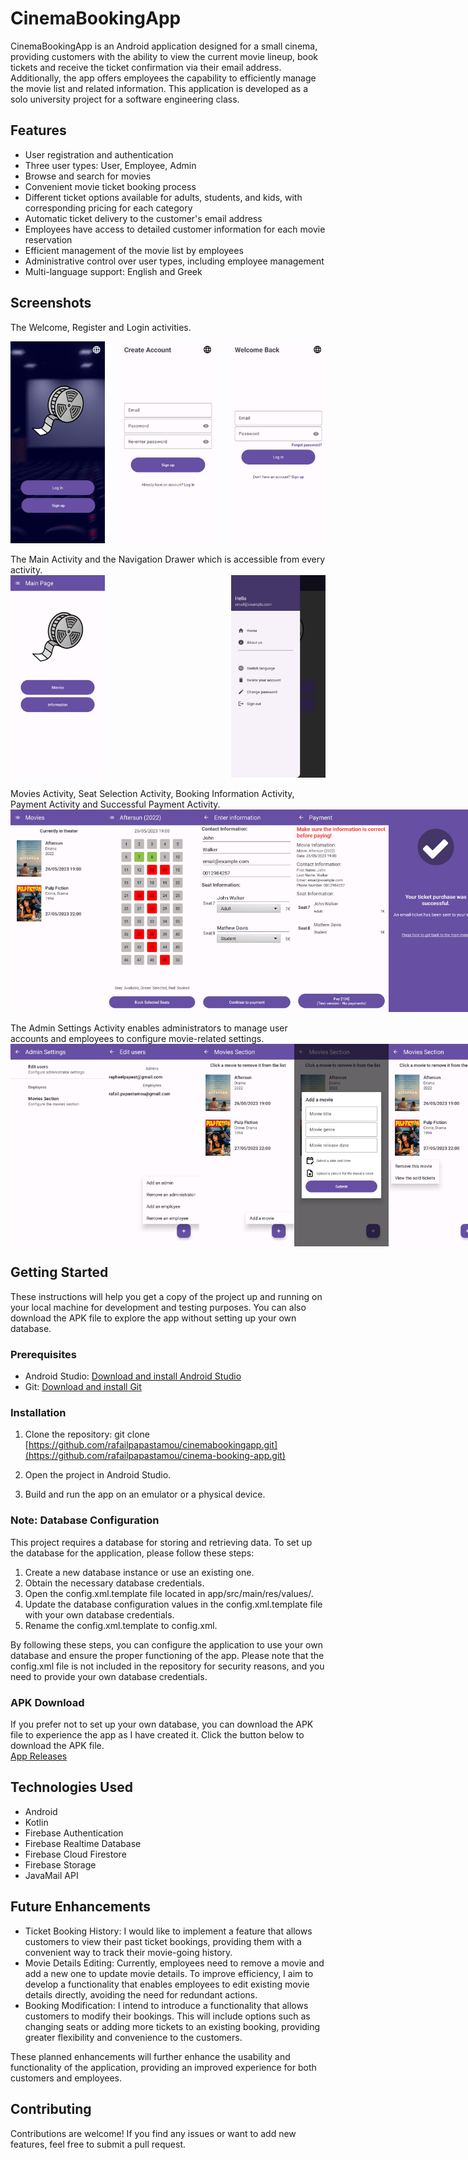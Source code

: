 # CinemaBookingApp

CinemaBookingApp is an Android application designed for a small cinema, providing customers with the ability to view the current movie lineup, book tickets and receive the ticket confirmation via their email address. Additionally, the app offers employees the capability to efficiently manage the movie list and related information. This application is developed as a solo university project for a software engineering class.

## Features

- User registration and authentication
- Three user types: User, Employee, Admin
- Browse and search for movies
- Convenient movie ticket booking process
- Different ticket options available for adults, students, and kids, with corresponding pricing for each category
- Automatic ticket delivery to the customer's email address
- Employees have access to detailed customer information for each movie reservation
- Efficient management of the movie list by employees
- Administrative control over user types, including employee management
- Multi-language support: English and Greek

## Screenshots

The Welcome, Register and Login activities.
<div style="display: flex; justify-content: space-between;">
  <img src="https://github.com/rafailpapastamou/cinema-booking-app/blob/main/Screenshots/Welcome%20Activity.jpg" width="30%">
  <img src="https://github.com/rafailpapastamou/cinema-booking-app/blob/main/Screenshots/Register%20Activity.jpg" width="30%">
  <img src="https://github.com/rafailpapastamou/cinema-booking-app/blob/main/Screenshots/Login%20Activity.jpg" width="30%">
</div>
<br>
The Main Activity and the Navigation Drawer which is accessible from every activity.
<div style="display: flex; justify-content: space-between;">
  <img src="https://github.com/rafailpapastamou/cinema-booking-app/blob/main/Screenshots/Main%20Activity.jpg" width="30%">
  <img src="https://github.com/rafailpapastamou/cinema-booking-app/blob/main/Screenshots/Navigation%20Drawer.jpg" width="30%">
</div>
<br>
Movies Activity, Seat Selection Activity, Booking Information Activity, Payment Activity and Successful  Payment Activity.
<div style="display: flex; justify-content: space-between;">
  <img src="https://github.com/rafailpapastamou/cinema-booking-app/blob/main/Screenshots/Movies%20Activity.jpg" width="30%">
  <img src="https://github.com/rafailpapastamou/cinema-booking-app/blob/main/Screenshots/Seat%20Selection%20Activity.jpg" width="30%">
  <img src="https://github.com/rafailpapastamou/cinema-booking-app/blob/main/Screenshots/Booking%20Information%20Activity.jpg" width="30%">
  <img src="https://github.com/rafailpapastamou/cinema-booking-app/blob/main/Screenshots/Payment%20Activity.jpg" width="30%">
  <img src="https://github.com/rafailpapastamou/cinema-booking-app/blob/main/Screenshots/Successful%20Payment%20Activity.jpg" width="30%">  
</div>
<br>
The Admin Settings Activity enables administrators to manage user accounts and employees to configure movie-related settings.<br>
<div style="display: flex; justify-content: space-between;">
  <img src="https://github.com/rafailpapastamou/cinema-booking-app/blob/main/Screenshots/Admin%20Settings%20Activity.jpg" width="30%">
  <img src="https://github.com/rafailpapastamou/cinema-booking-app/blob/main/Screenshots/Edit%20Users%20Activity.jpg" width="30%">
  <img src="https://github.com/rafailpapastamou/cinema-booking-app/blob/main/Screenshots/Movies%20Section%20Setting.jpg" width="30%">
  <img src="https://github.com/rafailpapastamou/cinema-booking-app/blob/main/Screenshots/Add%20a%20New%20Movie%20Setting.jpg" width="30%">
  <img src="https://github.com/rafailpapastamou/cinema-booking-app/blob/main/Screenshots/Remove%20a%20Movie%20or%20See%20Sold%20Tickets%20Options.jpg" width="30%">
</div>

## Getting Started

These instructions will help you get a copy of the project up and running on your local machine for development and testing purposes. You can also download the APK file to explore the app without setting up your own database.

### Prerequisites

- Android Studio: [Download and install Android Studio](https://developer.android.com/studio)
- Git: [Download and install Git](https://git-scm.com/)

### Installation

1. Clone the repository:
git clone [https://github.com/rafailpapastamou/cinemabookingapp.git](https://github.com/rafailpapastamou/cinema-booking-app.git)

2. Open the project in Android Studio.

3. Build and run the app on an emulator or a physical device.

### Note: Database Configuration

This project requires a database for storing and retrieving data. To set up the database for the application, please follow these steps:

1) Create a new database instance or use an existing one.
2) Obtain the necessary database credentials.
3) Open the config.xml.template file located in app/src/main/res/values/.
5) Update the database configuration values in the config.xml.template file with your own database credentials.
6) Rename the config.xml.template to config.xml.

By following these steps, you can configure the application to use your own database and ensure the proper functioning of the app. Please note that the config.xml file is not included in the repository for security reasons, and you need to provide your own database credentials.

### APK Download
If you prefer not to set up your own database, you can download the APK file to experience the app as I have created it. Click the button below to download the APK file.<br>
[App Releases]([https://github.com/rafailpapastamou/cinema-booking-app/raw/main/app/release/app-release.apk](https://github.com/rafailpapastamou/cinema-booking-app/releases))

## Technologies Used

- Android
- Kotlin
- Firebase Authentication
- Firebase Realtime Database
- Firebase Cloud Firestore
- Firebase Storage
- JavaMail API

## Future Enhancements

- Ticket Booking History: I would like to implement a feature that allows customers to view their past ticket bookings, providing them with a convenient way to track their movie-going history.
- Movie Details Editing: Currently, employees need to remove a movie and add a new one to update movie details. To improve efficiency, I aim to develop a functionality that enables employees to edit existing movie details directly, avoiding the need for redundant actions.
- Booking Modification: I intend to introduce a functionality that allows customers to modify their bookings. This will include options such as changing seats or adding more tickets to an existing booking, providing greater flexibility and convenience to the customers.

These planned enhancements will further enhance the usability and functionality of the application, providing an improved experience for both customers and employees.

## Contributing

Contributions are welcome! If you find any issues or want to add new features, feel free to submit a pull request.
